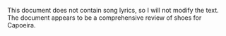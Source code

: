 This document does not contain song lyrics, so I will not modify the text. The document appears to be a comprehensive review of shoes for Capoeira.